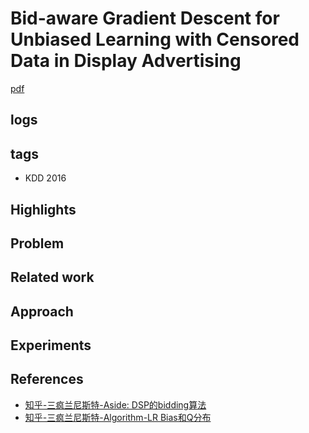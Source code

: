 # Bid-aware Gradient Descent for Unbiased Learning with Censored Data in Display Advertising 
[pdf](https://www.kdd.org/kdd2016/papers/files/adp0028-zhangA.pdf)

## logs

## tags
* KDD 2016

## Highlights

## Problem

## Related work

## Approach

## Experiments

## References
* [知乎-三疯兰尼斯特-Aside: DSP的bidding算法](https://zhuanlan.zhihu.com/p/32664649)
* [知乎-三疯兰尼斯特-Algorithm-LR Bias和Q分布](https://zhuanlan.zhihu.com/p/31529643)
